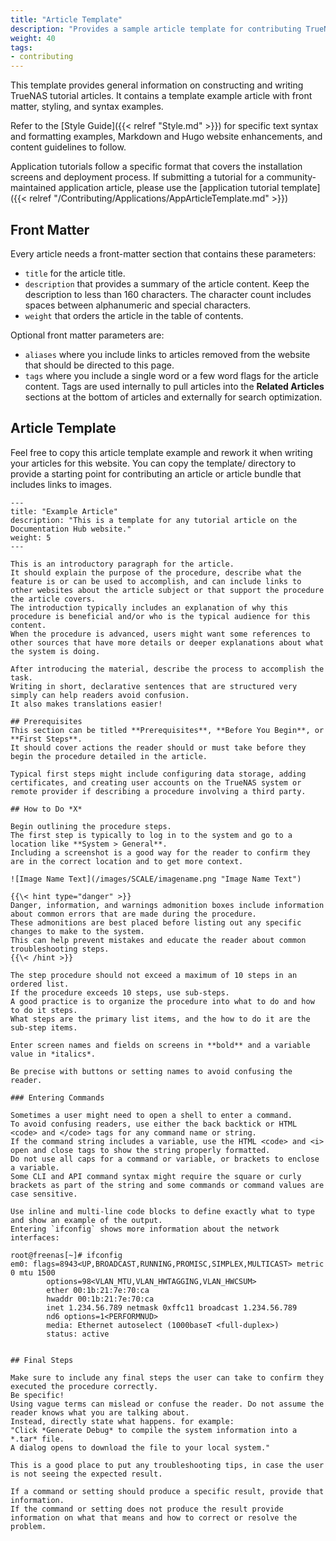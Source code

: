 ```yaml
---
title: "Article Template"
description: "Provides a sample article template for contributing TrueNAS documentation."
weight: 40
tags:
- contributing
---
```


This template provides general information on constructing and writing TrueNAS tutorial articles.
It contains a template example article with front matter, styling, and syntax examples.

Refer to the [Style Guide]({{< relref "Style.md" >}}) for specific text syntax and formatting examples, Markdown and Hugo website enhancements, and content guidelines to follow.

Application tutorials follow a specific format that covers the installation screens and deployment process.
If submitting a tutorial for a community-maintained application article, please use the [application tutorial template]({{< relref "/Contributing/Applications/AppArticleTemplate.md" >}})

## Front Matter
Every article needs a front-matter section that contains these parameters:
* `title` for the article title.
* `description` that provides a summary of the article content.
  Keep the description to less than 160 characters. The character count includes spaces between alphanumeric and special characters.
* `weight` that orders the article in the table of contents.

Optional front matter parameters are:
* `aliases` where you include links to articles removed from the website that should be directed to this page.
* `tags` where you include a single word or a few word flags for the article content.
  Tags are used internally to pull articles into the **Related Articles** sections at the bottom of articles and externally for search optimization.

## Article Template
Feel free to copy this article template example and rework it when writing your articles for this website.
You can copy the <file>template/</file> directory to provide a starting point for contributing an article or article bundle that includes links to images.
```
---
title: "Example Article"
description: "This is a template for any tutorial article on the Documentation Hub website."
weight: 5
---

This is an introductory paragraph for the article.
It should explain the purpose of the procedure, describe what the feature is or can be used to accomplish, and can include links to other websites about the article subject or that support the procedure the article covers.
The introduction typically includes an explanation of why this procedure is beneficial and/or who is the typical audience for this content.
When the procedure is advanced, users might want some references to other sources that have more details or deeper explanations about what the system is doing.

After introducing the material, describe the process to accomplish the task.
Writing in short, declarative sentences that are structured very simply can help readers avoid confusion.
It also makes translations easier!

## Prerequisites
This section can be titled **Prerequisites**, **Before You Begin**, or **First Steps**.
It should cover actions the reader should or must take before they begin the procedure detailed in the article.

Typical first steps might include configuring data storage, adding certificates, and creating user accounts on the TrueNAS system or remote provider if describing a procedure involving a third party.

## How to Do *X*

Begin outlining the procedure steps.
The first step is typically to log in to the system and go to a location like **System > General**.
Including a screenshot is a good way for the reader to confirm they are in the correct location and to get more context.

![Image Name Text](/images/SCALE/imagename.png "Image Name Text")

{{\< hint type="danger" >}}
Danger, information, and warnings admonition boxes include information about common errors that are made during the procedure.
These admonitions are best placed before listing out any specific changes to make to the system.
This can help prevent mistakes and educate the reader about common troubleshooting steps.
{{\< /hint >}}

The step procedure should not exceed a maximum of 10 steps in an ordered list.
If the procedure exceeds 10 steps, use sub-steps.
A good practice is to organize the procedure into what to do and how to do it steps.
What steps are the primary list items, and the how to do it are the sub-step items.

Enter screen names and fields on screens in **bold** and a variable value in *italics*.

Be precise with buttons or setting names to avoid confusing the reader.

### Entering Commands

Sometimes a user might need to open a shell to enter a command.
To avoid confusing readers, use either the back backtick or HTML <code> and </code> tags for any command name or string.
If the command string includes a variable, use the HTML <code> and <i> open and close tags to show the string properly formatted.
Do not use all caps for a command or variable, or brackets to enclose a variable.
Some CLI and API command syntax might require the square or curly brackets as part of the string and some commands or command values are case sensitive.

Use inline and multi-line code blocks to define exactly what to type and show an example of the output.
Entering `ifconfig` shows more information about the network interfaces:
```
```
root@freenas[~]# ifconfig
em0: flags=8943<UP,BROADCAST,RUNNING,PROMISC,SIMPLEX,MULTICAST> metric 0 mtu 1500
        options=98<VLAN_MTU,VLAN_HWTAGGING,VLAN_HWCSUM>
        ether 00:1b:21:7e:70:ca
        hwaddr 00:1b:21:7e:70:ca
        inet 1.234.56.789 netmask 0xffc11 broadcast 1.234.56.789
        nd6 options=1<PERFORMNUD>
        media: Ethernet autoselect (1000baseT <full-duplex>)
        status: active
```
```

## Final Steps

Make sure to include any final steps the user can take to confirm they executed the procedure correctly.
Be specific!
Using vague terms can mislead or confuse the reader. Do not assume the reader knows what you are talking about. 
Instead, directly state what happens. for example:
"Click *Generate Debug* to compile the system information into a *.tar* file.
A dialog opens to download the file to your local system."

This is a good place to put any troubleshooting tips, in case the user is not seeing the expected result.

If a command or setting should produce a specific result, provide that information.
If the command or setting does not produce the result provide information on what that means and how to correct or resolve the problem.

```
